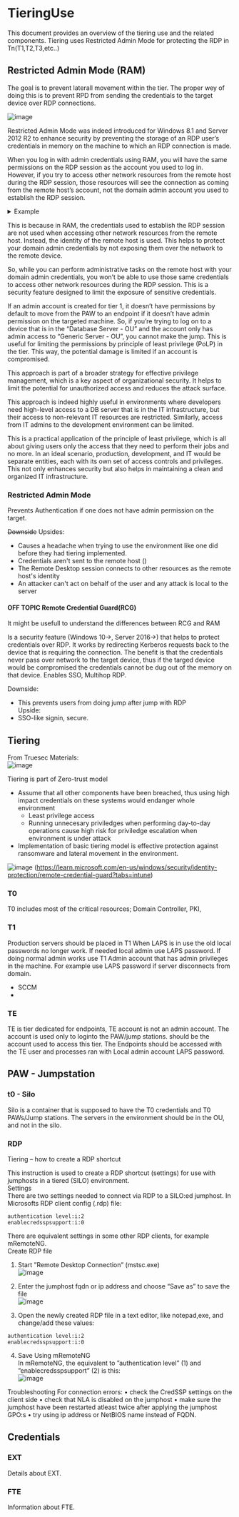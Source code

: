 # TieringUse

This document provides an overview of the tiering use and the related components.
Tiering uses Restricted Admin Mode for protecting the RDP in Tn(T1,T2,T3,etc..)

## Restricted Admin Mode (RAM)

The goal is to prevent laterall movement within the tier. The proper wey of doing this is to prevent RPD from sending the credentials to the target device over RDP connections.

![image](https://github.com/LehtiniemiJ/TieringUse/assets/44233030/4081014d-86eb-4cee-b8ba-edb84ed8c1dc)


Restricted Admin Mode was indeed introduced for Windows 8.1 and Server 2012 R2 to enhance security by preventing the storage of an RDP user’s credentials in memory on the machine to which an RDP connection is made.
  
When you log in with admin credentials using RAM, you will have the same permissions on the RDP session as the account you used to log in. However, if you try to access other network resources from the remote host during the RDP session, those resources will see the connection as coming from the remote host’s account, not the domain admin account you used to establish the RDP session.

<details>
  <summary>Example</summary>

  
 An admin using Tier 0 (T0) Admin credentials jumps from a Privileged Access Workstation (PAW) to a non-primary Domain Controller (DC), they face issues when trying to use the Group Policy Object (GPO) editing tool.  
This is because the GPO editing tool tries to authenticate to the Primary Domain Controller (PDC) using the credentials on the DC. However, in Restricted Admin Mode (RAM), the DC can’t authenticate any further, which results in the buttons being grayed out.  

 --- 
</details>




This is because in RAM, the credentials used to establish the RDP session are not used when accessing other network resources from the remote host. Instead, the identity of the remote host is used. This helps to protect your domain admin credentials by not exposing them over the network to the remote device.

So, while you can perform administrative tasks on the remote host with your domain admin credentials, you won’t be able to use those same credentials to access other network resources during the RDP session. This is a security feature designed to limit the exposure of sensitive credentials.

If an admin account is created for tier 1, it doesn’t have permissions by default to move from the PAW to an endpoint if it doesn’t have admin permission on the targeted machine. So, if you’re trying to log on to a device that is in the “Database Server - OU” and the account only has admin access to “Generic Server - OU”, you cannot make the jump. This is useful for limiting the permissions by principle of least privilege (PoLP) in the tier. This way, the potential damage is limited if an account is compromised.  
  
This approach is part of a broader strategy for effective privilege management, which is a key aspect of organizational security. It helps to limit the potential for unauthorized access and reduces the attack surface.  
 
This approach is indeed highly useful in environments where developers need high-level access to a DB server that is in the IT infrastructure, but their access to non-relevant IT resources are restricted. Similarly, access from IT admins to the development environment can be limited.  

This is a practical application of the principle of least privilege, which is all about giving users only the access that they need to perform their jobs and no more. In an ideal scenario, production, development, and IT would be separate entities, each with its own set of access controls and privileges. This not only enhances security but also helps in maintaining a clean and organized IT infrastructure.


   
### Restricted Admin Mode 
Prevents Authentication if one does not have admin permission on the target.

~~Downside~~ Upsides:  
 - Causes a headache when trying to use the environment like one did before they had tiering implemented.
 - Credentials aren't sent to the remote host ()
 - The Remote Desktop session connects to other resources as the remote host's identity
 - An attacker can't act on behalf of the user and any attack is local to the server


#### OFF TOPIC Remote Credential Guard(RCG)

It might be usefull to understand the differences between RCG and RAM

Is a security feature (Windows 10->, Server 2016->) that helps to protect credentials over RDP. It works by redirecting Kerberos requests back to the device that is requiring the connection. The benefit is that the credentials never pass over network to the target device, thus if the targed device would be compromised the credentials cannot be dug out of the memory on that device. Enables SSO, Multihop RDP.   

Downside:  
 - This prevents users from doing jump after jump with RDP  
Upside:
 - SSO-like signin, secure.

## Tiering
From Truesec Materials:  
![image](https://github.com/LehtiniemiJ/TieringUse/assets/44233030/04600c25-05b8-4133-a25f-c4bf0fe8838d)



Tiering is part of Zero-trust model  
 - Assume that all other components have been breached, thus using high impact credentials on these systems would endanger whole environment  
   - Least privilege access  
   - Running unnecesary priviledges when performing day-to-day operations cause high risk for priviledge escalation when environment is under attack  
 - Implementation of basic tiering model is effective protection against ransomware and lateral movement in the environment.  


![image](https://github.com/LehtiniemiJ/TieringUse/assets/44233030/04ba8b72-9536-4989-b7c3-b4b00285eeb1)
(https://learn.microsoft.com/en-us/windows/security/identity-protection/remote-credential-guard?tabs=intune)

### T0

T0 includes most of the critical resources; Domain Controller, PKI, 

### T1

Production servers should be placed in T1
When LAPS is in use the old local passwords no longer work. If needed local admin use LAPS password. If doing normal admin works use T1 Admin account that has admin privileges in the machine.  For example use LAPS password if server disconnects from domain.

- SCCM
- 

### TE

TE is tier dedicated for endpoints, TE account is not an admin account. The account is used only to loginto the PAW/jump stations. should be the account used to access this tier. The Endpoints should be accessed with the TE user and processes ran with  Local admin account LAPS password. 

## PAW - Jumpstation


### t0 - Silo 

Silo is a container that is supposed to have the T0 credentials and T0 PAWs/Jump stations. The servers in the environment should be in the OU, and not in the silo.

### RDP

Tiering – how to create a RDP shortcut

This instruction is used to create a RDP shortcut (settings) for use with jumphosts in a tiered (SILO) environment.  
Settings  
There are two settings needed to connect via RDP to a SILO:ed jumphost. In Microsofts RDP client config (.rdp) file:  
```
authentication level:i:2  
enablecredsspsupport:i:0  
```
There are equivalent settings in some other RDP clients, for example mRemoteNG.  
Create RDP file  
1.	Start ”Remote Desktop Connection” (mstsc.exe)  
 ![image](https://github.com/LehtiniemiJ/TieringUse/assets/44233030/ab5954d4-510b-4109-8a30-fab450496058)

2.	Enter the jumphost fqdn or ip address and choose “Save as” to save the file  
 ![image](https://github.com/LehtiniemiJ/TieringUse/assets/44233030/c996c218-4496-470c-8f89-72b7a2083be9)
3.	Open the newly created RDP file in a text editor, like notepad,exe, and change/add these values:  
 ```
 authentication level:i:2  
 enablecredsspsupport:i:0
```
4.	Save
Using mRemoteNG  
In mRemoteNG, the equivalent to ”authentication level” (1) and ”enablecredsspsupport” (2) is this:  
![image](https://github.com/LehtiniemiJ/TieringUse/assets/44233030/d45d7ae7-5783-4f2e-9d73-4bc57ab299a2)

 
Troubleshooting
For connection errors:
•	check the CredSSP settings on the client side
•	check that NLA is disabled on the jumphost
•	make sure the jumphost have been restarted atleast twice after applying the jumphost GPO:s
•	try using ip address or NetBIOS name instead of FQDN. 

## Credentials

### EXT

Details about EXT.

### FTE

Information about FTE.

